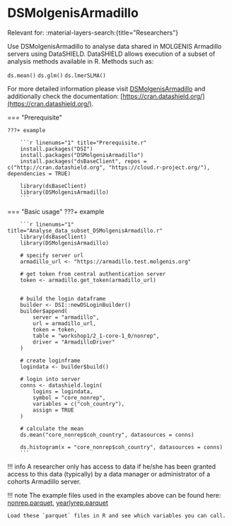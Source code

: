 # DSMolgenisArmadillo

Relevant for: :material-layers-search:{title="Researchers"}

Use DSMolgenisArmadillo to analyse data shared in MOLGENIS Armadillo servers using DataSHIELD. DataSHIELD allows execution of a subset of analysis methods available in R. Methods such as:

`ds.mean()` `ds.glm()` `ds.lmerSLMA()`

For more detailed information please visit [DSMolgenisArmadillo](https://molgenis.github.io/molgenis-r-datashield/) and additionally check the documentation: [https://cran.datashield.org/](https://cran.datashield.org/).

=== "Prerequisite"

    ???+ example

        ```r linenums="1" title="Prerequisite.r"
        install.packages("DSI")
        install.packages("DSMolgenisArmadillo")
        install.packages("dsBaseClient", repos = c("http://cran.datashield.org", "https://cloud.r-project.org/"), dependencies = TRUE)

        library(dsBaseClient)
        library(DSMolgenisArmadillo)
        ```
=== "Basic usage"
    ???+ example

        ```r linenums="1" title="Analyse_data_subset_DSMolgenisArmadillo.r"
        library(dsBaseClient)
        library(DSMolgenisArmadillo)

        # specify server url
        armadillo_url <- "https://armadillo.test.molgenis.org"

        # get token from central authentication server
        token <- armadillo.get_token(armadillo_url)


        # build the login dataframe
        builder <- DSI::newDSLoginBuilder()
        builder$append(
            server = "armadillo",
            url = armadillo_url,
            token = token,
            table = "workshop1/2_1-core-1_0/nonrep",
            driver = "ArmadilloDriver"
        )

        # create loginframe
        logindata <- builder$build()

        # login into server
        conns <- datashield.login(
            logins = logindata, 
            symbol = "core_nonrep", 
            variables = c("coh_country"), 
            assign = TRUE
        )

        # calculate the mean
        ds.mean("core_nonrep$coh_country", datasources = conns)

        ds.histogram(x = "core_nonrep$coh_country", datasources = conns)
        ```

!!! info
    A researcher only has access to data if he/she has been granted access to this data (typically) by a data manager or administrator of a cohorts Armadillo server.

!!! note
    The example files used in the examples above can be found here: [nonrep.parquet](../../data/nonrep.parquet), [yearlyrep.parquet](../../data/yearlyrep.parquet)

    Load these `parquet` files in R and see which variables you can call.
